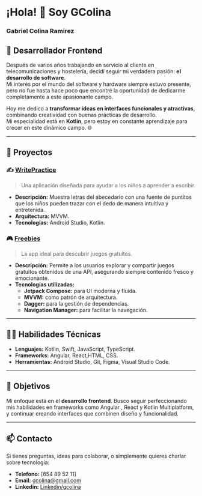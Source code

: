 
# ¡Hola! 👋 Soy GColina
### Gabriel Colina Ramirez


## 🚀 Desarrollador Frontend

Después de varios años trabajando en servicio al cliente en telecomunicaciones y hostelería, decidí seguir mi verdadera pasión: **el desarrollo de software**.  
Mi interés por el mundo del software y hardware siempre estuvo presente, pero no fue hasta hace poco que encontré la oportunidad de dedicarme completamente a este apasionante campo.

Hoy me dedico a **transformar ideas en interfaces funcionales y atractivas**, combinando creatividad con buenas prácticas de desarrollo.  
Mi especialidad está en **Kotlin**, pero estoy en constante aprendizaje para crecer en este dinámico campo. 🌐

---

## 🌟 Proyectos

### ✍️ [WritePractice](https://github.com/GColina/WritePractice)

> Una aplicación diseñada para ayudar a los niños a aprender a escribir.

- **Descripción:** Muestra letras del abecedario con una fuente de puntitos que los niños pueden trazar con el dedo de manera intuitiva y entretenida.
- **Arquitectura:** MVVM.
- **Tecnologías:** Android Studio, Kotlin.

### 🎮 [Freebies](https://github.com/GColina/Freebies)

> La app ideal para descubrir juegos gratuitos.

- **Descripción:** Permite a los usuarios explorar y compartir juegos gratuitos obtenidos de una API, asegurando siempre contenido fresco y emocionante.
- **Tecnologías utilizadas:**
  - **Jetpack Compose:** para UI moderna y fluida.
  - **MVVM:** como patrón de arquitectura.
  - **Dagger:** para la gestión de dependencias.
  - **Navigation Manager:** para facilitar la navegación.

---

## 👨‍💻 Habilidades Técnicas

- **Lenguajes:** Kotlin, Swift, JavaScript, TypeScript.
- **Frameworks:** Angular, React,HTML, CSS.
- **Herramientas:** Android Studio, Git, Figma, Visual Studio Code.

---

## 🌱 Objetivos

Mi enfoque está en el **desarrollo frontend**. Busco seguir perfeccionando mis habilidades en frameworks como Angular , React y Kotlin Multiplatform, y continuar creando interfaces que combinen diseño y funcionalidad.

---

## 📫 Contacto

Si tienes preguntas, ideas para colaborar, o simplemente quieres charlar sobre tecnología:

- **Telefono:** [654 89 52 11]
- **Email:** [gcolina@gmail.com](mailto:gcolina@gmail.com)
- **Linkedin:** [Linkedin/gcolina](www.linkedin.com/in/gcolina)

